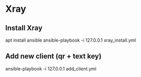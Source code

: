 # Xray

## Install Xray
apt install ansible
ansible-playbook -i 127.0.0.1 xray_install.yml

## Add new client (qr + text key)
ansible-playbook -i 127.0.0.1 add_client.yml
